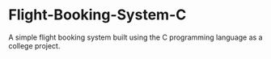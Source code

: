 # Flight-Booking-System-C
A simple flight booking system built using the C programming language as a college project.
